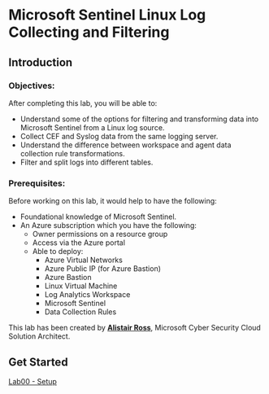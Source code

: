 # Microsoft Sentinel Linux Log Collecting and Filtering

##  Introduction

### Objectives:
After completing this lab, you will be able to:
- Understand some of the options for filtering and transforming data into Microsoft Sentinel from a Linux log source.
- Collect CEF and Syslog data from the same logging server.
- Understand the difference between workspace and agent data collection rule transformations.
- Filter and split logs into different tables.

### Prerequisites:
Before working on this lab, it would help to have the following:
- Foundational knowledge of Microsoft Sentinel.
- An Azure subscription which you have the following:
    - Owner permissions on a resource group
    - Access via the Azure portal
    - Able to deploy:
        - Azure Virtual Networks
        - Azure Public IP (for Azure Bastion)
        - Azure Bastion
        - Linux Virtual Machine
        - Log Analytics Workspace 
        - Microsoft Sentinel
        - Data Collection Rules

This lab has been created by **[Alistair Ross](https://github.com/TheAlistairRoss)**, Microsoft Cyber Security Cloud Solution Architect.

## Get Started

[Lab00 - Setup](./Labs/LAB00/README.md)